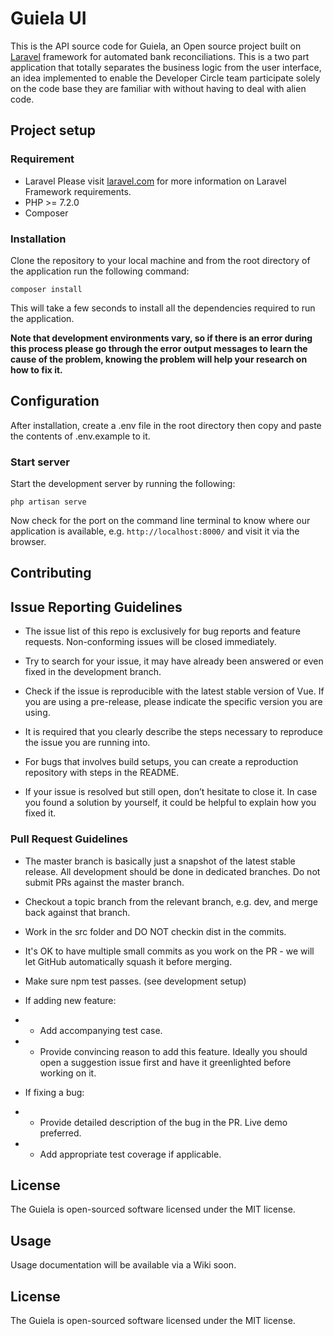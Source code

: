 # Guiela UI

This is the API source code for Guiela, an Open source project built on [Laravel](https://laravel.com/) framework for automated bank reconciliations. This is a two part application that totally separates the business logic from the user interface, an idea implemented to enable the Developer Circle team participate solely on the code base they are familiar with without having to deal with alien code.

## Project setup

### Requirement
- Laravel Please visit [laravel.com](https://laravel.com/docs/6.x) for more information on Laravel Framework requirements.
- PHP >= 7.2.0
- Composer

### Installation

Clone the repository to your local machine and from the root directory of the application run the following command:

```
composer install
```

This will take a few seconds to install all the dependencies required to run the application.

**Note that development environments vary, so if there is an error during this process please go through the error output messages to learn the cause of the problem, knowing the problem will help your research on how to fix it.**

## Configuration
After installation, create a .env file in the root directory then copy and paste the contents of .env.example to it.

### Start server

Start the development server by running the following:

```
php artisan serve
```
Now check for the port on the command line terminal to know where our application is available, e.g. `http://localhost:8000/` and visit it via the browser.

## Contributing

## Issue Reporting Guidelines
- The issue list of this repo is exclusively for bug reports and feature requests. Non-conforming issues will be closed immediately.

- Try to search for your issue, it may have already been answered or even fixed in the development branch.

- Check if the issue is reproducible with the latest stable version of Vue. If you are using a pre-release, please indicate the specific version you are using.

- It is required that you clearly describe the steps necessary to reproduce the issue you are running into.

- For bugs that involves build setups, you can create a reproduction repository with steps in the README.

- If your issue is resolved but still open, don’t hesitate to close it. In case you found a solution by yourself, it could be helpful to explain how you fixed it.

### Pull Request Guidelines
- The master branch is basically just a snapshot of the latest stable release. All development should be done in dedicated branches. Do not submit PRs against the master branch.

- Checkout a topic branch from the relevant branch, e.g. dev, and merge back against that branch.

- Work in the src folder and DO NOT checkin dist in the commits.

- It's OK to have multiple small commits as you work on the PR - we will let GitHub automatically squash it before merging.

- Make sure npm test passes. (see development setup)

- If adding new feature:

- - Add accompanying test case.
- - Provide convincing reason to add this feature. Ideally you should open a suggestion issue first and have it greenlighted before working on it.
- If fixing a bug:

- - Provide detailed description of the bug in the PR. Live demo preferred.
- - Add appropriate test coverage if applicable.

## License

The Guiela is open-sourced software licensed under the MIT license.

## Usage 

Usage documentation will be available via a Wiki soon.

## License

The Guiela is open-sourced software licensed under the MIT license.